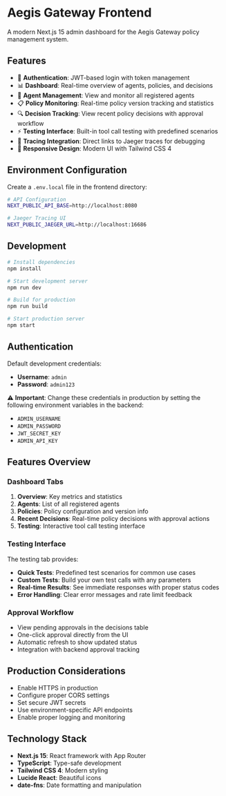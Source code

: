 # Aegis Gateway Frontend

A modern Next.js 15 admin dashboard for the Aegis Gateway policy management system.

## Features

- 🔐 **Authentication**: JWT-based login with token management
- 📊 **Dashboard**: Real-time overview of agents, policies, and decisions
- 👥 **Agent Management**: View and monitor all registered agents
- 📋 **Policy Monitoring**: Real-time policy version tracking and statistics
- 🔍 **Decision Tracking**: View recent policy decisions with approval workflow
- ⚡ **Testing Interface**: Built-in tool call testing with predefined scenarios
- 🔗 **Tracing Integration**: Direct links to Jaeger traces for debugging
- 📱 **Responsive Design**: Modern UI with Tailwind CSS 4

## Environment Configuration

Create a `.env.local` file in the frontend directory:

```bash
# API Configuration
NEXT_PUBLIC_API_BASE=http://localhost:8080

# Jaeger Tracing UI
NEXT_PUBLIC_JAEGER_URL=http://localhost:16686
```

## Development

```bash
# Install dependencies
npm install

# Start development server
npm run dev

# Build for production
npm run build

# Start production server
npm start
```

## Authentication

Default development credentials:
- **Username**: `admin`
- **Password**: `admin123`

⚠️ **Important**: Change these credentials in production by setting the following environment variables in the backend:
- `ADMIN_USERNAME`
- `ADMIN_PASSWORD`
- `JWT_SECRET_KEY`
- `ADMIN_API_KEY`

## Features Overview

### Dashboard Tabs

1. **Overview**: Key metrics and statistics
2. **Agents**: List of all registered agents
3. **Policies**: Policy configuration and version info
4. **Recent Decisions**: Real-time policy decisions with approval actions
5. **Testing**: Interactive tool call testing interface

### Testing Interface

The testing tab provides:
- **Quick Tests**: Predefined test scenarios for common use cases
- **Custom Tests**: Build your own test calls with any parameters
- **Real-time Results**: See immediate responses with proper status codes
- **Error Handling**: Clear error messages and rate limit feedback

### Approval Workflow

- View pending approvals in the decisions table
- One-click approval directly from the UI
- Automatic refresh to show updated status
- Integration with backend approval tracking

## Production Considerations

- Enable HTTPS in production
- Configure proper CORS settings
- Set secure JWT secrets
- Use environment-specific API endpoints
- Enable proper logging and monitoring

## Technology Stack

- **Next.js 15**: React framework with App Router
- **TypeScript**: Type-safe development
- **Tailwind CSS 4**: Modern styling
- **Lucide React**: Beautiful icons
- **date-fns**: Date formatting and manipulation